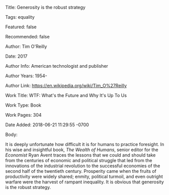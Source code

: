 Title:  Generosity is the robust strategy

Tags:   equality

Featured: false

Recommended: false

Author: Tim O'Reilly

Date:   2017

Author Info: American technologist and publisher

Author Years: 1954-

Author Link: https://en.wikipedia.org/wiki/Tim_O%27Reilly

Work Title: WTF: What's the Future and Why It's Up To Us

Work Type: Book

Work Pages: 304

Date Added: 2018-06-21 11:29:55 -0700

Body: 

It is deeply unfortunate how difficult it is for humans to practice foresight. In his wise and insightful book, *The Wealth of Humans*, senior editor for the *Economist* Ryan Avent traces the lessons that we could and should take from the centuries of economic and political struggle that led from the innovations of the industrial revolution to the successful economies of the second half of the twentieth century. Prosperity came when the fruits of productivity were widely shared; enmity, political turmoil, and even outright warfare were the harvest of rampant inequality. It is obvious that generosity is the robust strategy. 

